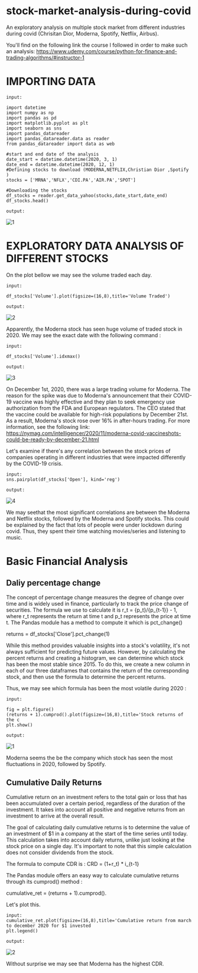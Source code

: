 # stock-market-analysis-during-covid
An exploratory analysis on multiple stock market from different industries during covid (Chrisitan Dior, Moderna, Spotify, Netflix, Airbus).

You'll find on the following link the course I followed in order to make such an analysis: https://www.udemy.com/course/python-for-finance-and-trading-algorithms/#instructor-1

# IMPORTING DATA

```
input:

import datetime
import numpy as np
import pandas as pd
import matplotlib.pyplot as plt
import seaborn as sns
import pandas_datareader
import pandas_datareader.data as reader
from pandas_datareader import data as web

#start and end date of the analysis
date_start = datetime.datetime(2020, 3, 1)
date_end = datetime.datetime(2020, 12, 1)
#Defining stocks to download (MODERNA,NETFLIX,Christian Dior ,Spotify )
stocks = ['MRNA','NFLX','CDI.PA','AIR.PA','SPOT']

#Downloading the stocks
df_stocks = reader.get_data_yahoo(stocks,date_start,date_end)
df_stocks.head()
```
```
output:
```
![1](https://user-images.githubusercontent.com/117467104/215828405-44083fd0-b1fb-4114-845f-a130173f4841.png)

# EXPLORATORY DATA ANALYSIS OF DIFFERENT STOCKS

On the plot bellow we may see the volume traded each day.

```
input:

df_stocks['Volume'].plot(figsize=(16,8),title='Volume Traded')
```
```
output:
```
![2](https://user-images.githubusercontent.com/117467104/215829267-41c5a754-bdc7-4356-b4c7-9f6450f05a0e.png)

Apparently, the Moderna stock has seen huge volume of traded stock in 2020. We may see the exact date with the following command :
```
input:

df_stocks['Volume'].idxmax()
```
```
output:
```
![3](https://user-images.githubusercontent.com/117467104/215829834-a0eb11ea-e711-4c95-bdde-ce06d1a8ed83.png)

On December 1st, 2020, there was a large trading volume for Moderna. The reason for the spike was due to Moderna's announcement that their COVID-19 vaccine was highly effective and they plan to seek emergency use authorization from the FDA and European regulators. The CEO stated that the vaccine could be available for high-risk populations by December 21st. As a result, Moderna's stock rose over 16% in after-hours trading. For more information, see the following link: https://nymag.com/intelligencer/2020/11/moderna-covid-vaccineshots-could-be-ready-by-december-21.html


Let's examine if there's any correlation between the stock prices of companies operating in different industries that were impacted differently by the COVID-19 crisis.
```
input:
sns.pairplot(df_stocks['Open'], kind='reg')
```
```
output:
```
![4](https://user-images.githubusercontent.com/117467104/215831018-a1264efa-5353-4202-ad1c-96b942bdebb7.png)

We may seethat the most significant correlations are between the Moderna and Netflix stocks, followed by the Moderna and Spotify stocks. This could be explained by the fact that lots of people were under lockdown during covid. Thus, they spent their time watching movies/series and listening to music.

# Basic Financial Analysis

## Daliy percentage change

The concept of percentage change measures the degree of change over time and is widely used in finance, particularly to track the price change of securities. The formula we use to calculate it is r_t = {p_t}/{p_{t-1}} - 1, where r_t represents the return at time t and p_t represents the price at time t. The Pandas module has a method to compute it which is pct_change()

returns = df_stocks['Close'].pct_change(1)

While this method provides valuable insights into a stock's volatility, it's not always sufficient for predicting future values. However, by calculating the percent returns and creating a histogram, we can determine which stock has been the most stable since 2015. To do this, we create a new column in each of our three dataframes that contains the return of the corresponding stock, and then use the formula to determine the percent returns.

Thus, we may see which formula has been the most volatile during 2020 :

```
input:

fig = plt.figure()
(returns + 1).cumprod().plot(figsize=(16,8),title='Stock returns of the c
plt.show()
```
```
output:
```
![1](https://user-images.githubusercontent.com/117467104/216958585-3fbc300c-8d85-4786-bd6f-7ecc9b7ba786.png)


Moderna seems the be the company which stock has seen the most fluctuations in 2020, followed by Spotify.

## Cumulative Daily Returns

Cumulative return on an investment refers to the total gain or loss that has been accumulated over a certain period, regardless of the duration of the investment. It takes into account all positive and negative returns from an investment to arrive at the overall result.

The goal of calculating daily cumulative returns is to determine the value of an investment of $1 in a company at the start of the time series until today. This calculation takes into account daily returns, unlike just looking at the stock price on a single day. It's important to note that this simple calculation does not consider dividends from the stock.

 The formula to compute CDR is : CRD = (1+r_t) * i_{t-1}

The Pandas module offers an easy way to calculate cumulative returns through its cumprod() method :

cumulative_ret = (returns + 1).cumprod().

Let's plot this.

```
input:
cumulative_ret.plot(figsize=(16,8),title='Cumulative return from march to december 2020 for $1 invested
plt.legend()
```
```
output:
```
![2](https://user-images.githubusercontent.com/117467104/216961336-2d84d1da-c73d-49f5-8dd8-cbc160a707f9.png)

Without surprise we may see that Moderna has the highest CDR.


